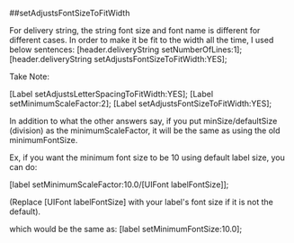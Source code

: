##setAdjustsFontSizeToFitWidth

For delivery string, the string font size and font name is different for different cases. In order to make it be fit to the width all the time, I used below sentences:
[header.deliveryString setNumberOfLines:1];
[header.deliveryString setAdjustsFontSizeToFitWidth:YES];


Take Note:

[Label setAdjustsLetterSpacingToFitWidth:YES];
[Label setMinimumScaleFactor:2];
[Label setAdjustsFontSizeToFitWidth:YES];


In addition to what the other answers say, if you put minSize/defaultSize (division) as the minimumScaleFactor, it will be the same as using the old minimumFontSize.

Ex, if you want the minimum font size to be 10 using default label size, you can do:

[label setMinimumScaleFactor:10.0/[UIFont labelFontSize]];

(Replace [UIFont labelFontSize] with your label's font size if it is not the default).

which would be the same as: [label setMinimumFontSize:10.0];

